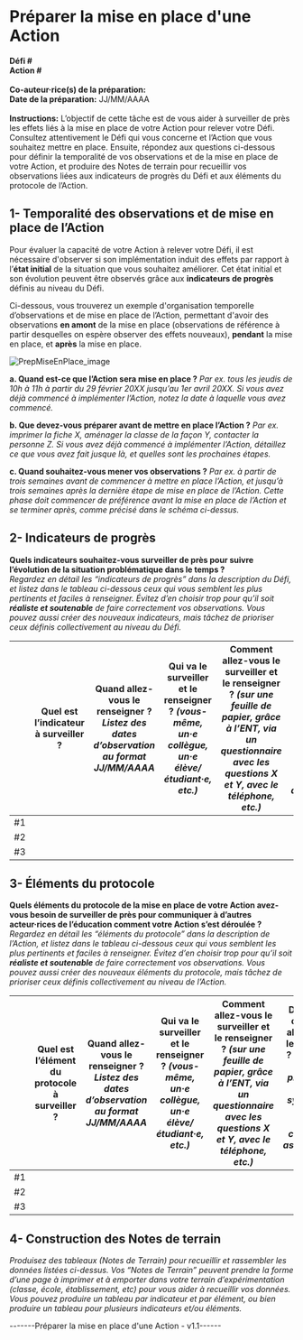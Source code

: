 # Préparer la mise en place d'une Action
**Défi #**\
**Action #**\
\
**Co-auteur·rice(s) de la préparation:**\
**Date de la préparation:** JJ/MM/AAAA\
\
**Instructions:** L’objectif de cette tâche est de vous aider à surveiller de près les effets liés à la mise en place de votre Action pour relever votre Défi. Consultez attentivement le Défi qui vous concerne et l’Action que vous souhaitez mettre en place. Ensuite, répondez aux questions ci-dessous pour définir la temporalité de vos observations et de la mise en place de votre Action, et produire des Notes de terrain pour recueillir vos observations liées aux indicateurs de progrès du Défi et aux éléments du protocole de l’Action.

## 1- Temporalité des observations et de mise en place de l’Action
Pour évaluer la capacité de votre Action à relever votre Défi, il est nécessaire d'observer si son implémentation induit des effets par rapport à l’**état initial** de la situation que vous souhaitez améliorer. Cet état initial et son évolution peuvent être observés grâce aux **indicateurs de progrès** définis au niveau du Défi.

Ci-dessous, vous trouverez un exemple d'organisation temporelle d’observations et de mise en place de l’Action, permettant d'avoir des observations **en amont** de la mise en place (observations de référence à partir desquelles on espère observer des effets nouveaux), **pendant** la mise en place, et **après** la mise en place.

![PrepMiseEnPlace_image](https://github.com/user-attachments/assets/78a04084-d28f-448e-af2e-a8a4211c2e65)

**a. Quand est-ce que l’Action sera mise en place ?** _Par ex. tous les jeudis de 10h à 11h à partir du 29 février 20XX jusqu’au 1er avril 20XX. Si vous avez déjà commencé à implémenter l’Action, notez la date à laquelle vous avez commencé._

**b. Que devez-vous préparer avant de mettre en place l’Action ?** _Par ex. imprimer la fiche X, aménager la classe de la façon Y, contacter la personne Z. Si vous avez déjà commencé à implémenter l’Action, détaillez ce que vous avez fait jusque là, et quelles sont les prochaines étapes._

**c. Quand souhaitez-vous mener vos observations ?** _Par ex. à partir de trois semaines avant de commencer à mettre en place l’Action, et jusqu’à trois semaines après la dernière étape de mise en place de l’Action. Cette phase doit commencer de préférence avant la mise en place de l’Action et se terminer après, comme précisé dans le schéma ci-dessus._

## 2- Indicateurs de progrès
**Quels indicateurs souhaitez-vous surveiller de près pour suivre l’évolution de la situation problématique dans le temps ?**\
_Regardez en détail les “indicateurs de progrès” dans la description du Défi, et listez dans le tableau ci-dessous ceux qui vous semblent les plus pertinents et faciles à renseigner. Évitez d’en choisir trop pour qu’il soit **réaliste et soutenable** de faire correctement vos observations. Vous pouvez aussi créer des nouveaux indicateurs, mais tâchez de prioriser ceux définis collectivement au niveau du Défi._

| | Quel est l’indicateur à surveiller ? | Quand allez-vous le renseigner ? _Listez des dates d’observation au format JJ/MM/AAAA_ | Qui va le surveiller et le renseigner ? _(vous-même, un·e collègue, un·e élève/étudiant·e, etc.)_ | Comment allez-vous le surveiller et le renseigner ? _(sur une feuille de papier, grâce à l’ENT, via un questionnaire avec les questions X et Y, avec le téléphone, etc.)_ | Dans quel contexte allez-vous le recueillir ? _(en ligne, en présentiel, en synchrone dans la salle de classe, en asynchrone, etc.)_ |
| ---- | ---- | ---- | ---- | ---- | ---- |
| #1 | | | | | | 
| #2 | | | | | |
| #3 | | | | | |

## 3- Éléments du protocole
**Quels éléments du protocole de la mise en place de votre Action avez-vous besoin de surveiller de près pour communiquer à d’autres acteur·rices de l’éducation comment votre Action s’est déroulée ?**\
_Regardez en détail les “éléments du protocole” dans la description de l’Action, et listez dans le tableau ci-dessous ceux qui vous semblent les plus pertinents et faciles à renseigner. Évitez d’en choisir trop pour qu’il soit **réaliste et soutenable** de faire correctement vos observations. Vous pouvez aussi créer des nouveaux éléments du protocole, mais tâchez de prioriser ceux définis collectivement au niveau de l’Action._

| | Quel est l’élément du protocole à surveiller ? | Quand allez-vous le renseigner ? _Listez des dates d’observation au format JJ/MM/AAAA_ | Qui va le surveiller et le renseigner ? _(vous-même, un·e collègue, un·e élève/étudiant·e, etc.)_ | Comment allez-vous le surveiller et le renseigner ? _(sur une feuille de papier, grâce à l’ENT, via un questionnaire avec les questions X et Y, avec le téléphone, etc.)_ | Dans quel contexte allez-vous le recueillir ? _(en ligne, en présentiel, en synchrone dans la salle de classe, en asynchrone, etc.)_ |
| ---- | ---- | ---- | ---- | ---- | ---- |
| #1 | | | | | | 
| #2 | | | | | |
| #3 | | | | | |

## 4- Construction des Notes de terrain
_Produisez des tableaux (Notes de Terrain) pour recueillir et rassembler les données listées ci-dessus. Vos “Notes de Terrain” peuvent prendre la forme d’une page à imprimer et à emporter dans votre terrain d’expérimentation (classe, école, établissement, etc) pour vous aider à recueillir vos données. Vous pouvez produire un tableau par indicateur et par élément, ou bien produire un tableau pour plusieurs indicateurs et/ou éléments._

-------Préparer la mise en place d'une Action - v1.1------
